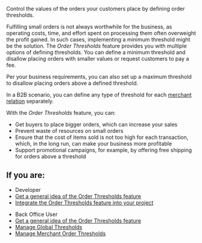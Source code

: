 Control the values of the orders your customers place by defining order thresholds. 

Fulfilling small orders is not always worthwhile for the business, as operating costs, time, and effort spent on processing them often overweight the profit gained. In such cases, implementing a minimum threshold might be the solution. The *Order Thresholds* feature provides you with multiple options of defining thresholds. You can define a minimum threshold and disallow placing orders with smaller values or request customers to pay a fee.

Per your business requirements, you can also set up a maximum threshold to disallow placing orders above a defined threshold.

In a B2B scenario, you can define any type of threshold for each [merchant relation](https://documentation.spryker.com/docs/en/merchants-and-merchant-relations-overview) separately.

With the *Order Thresholds* feature, you can:

* Get buyers to place bigger orders, which can increase your sales
* Prevent waste of resources on small orders
* Ensure that the cost of items sold is not too high for each transaction, which, in the long run, can make your business more profitable
* Support promotional campaigns, for example, by offering free shipping for orders above a threshold

## If you are:

<div class="mr-container">
    <div class="mr-list-container">
        <!-- col1 -->
        <div class="mr-col">
            <ul class="mr-list mr-list-green">
                <li class="mr-title">Developer</li>
                <li><a href="https://documentation.spryker.com/docs/en/order-thresholds-feature-overview" class="mr-link">Get a general idea of the Order Thresholds feature</a></li>
                <li><a href="https://documentation.spryker.com/docs/en/minimum-order-value-feature-integration">Integrate the Order Thresholds feature into your project</a></li>
            </ul>
        </div>
        <!-- col2 -->
        <div class="mr-col">
            <ul class="mr-list mr-list-blue">
                <li class="mr-title"> Back Office User</li>
                <li><a href="https://documentation.spryker.com/docs/en/order-thresholds-feature-overview" class="mr-link">Get a general idea of the Order Thresholds feature</a></li>
                <li><a href="https://documentation.spryker.com/docs/managing-global-thresholds">Manage Global Thresholds</a></li>
                <li><a href="https://documentation.spryker.com/docs/en/managing-merchant-order-thresholds" class="mr-link">Manage Merchant Order Thresholds</a></li>
            </ul>
        </div>
    </div>
</div>
